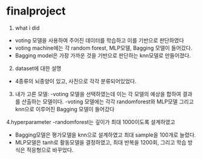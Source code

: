 # finalproject

1. what i did
- voting 모델을 사용하여 주어진 데이터를 학습하고 이를 기반으로 판단하였다
- voting machine에는 각 random forest, MLP모델, Bagging 모델이 들어갔다.
- Bagging model은 가장 가까운 것을 기반으로 판단하는 knn모델로 만들어졌다.

2. dataset에 대한 설명
- 4종류의 뇌종양이 있고, 사진으로 각각 분류되어있었다.

3. 내가 고른 모델:
-voting 모델을 선택하였는데 이는 각 모델의 예상을 합하여 결과를 산출하는 모델이다.
-voting 모델에는 각각 randomforest와 MLP모델 그리고 knn으로 이루어진 Bagging 모델이 들어갔다

 4.hyperparameter
 -randomforest는 깊이가 최대 1000이도록 설계하였고
 - Bagging모델은 평가모델을 knn으로 설계하였고 최대 sample을 100개로 늘렸다.
 - MLP모델은 tanh로 활동모델을 결정하였고, 최대 반복을 1200회, 그리고 학습 방식은 적응형으로 바꾸었다.

